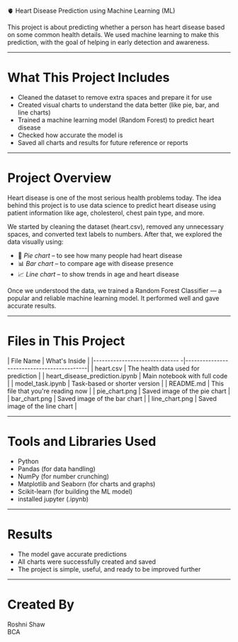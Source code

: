 🫀 Heart Disease Prediction using Machine Learning (ML)

This project is about predicting whether a person has heart disease based on some common health details. We used machine learning to make this prediction, with the goal of helping in early detection and awareness.

---

#  What This Project Includes

- Cleaned the dataset to remove extra spaces and prepare it for use
- Created visual charts to understand the data better (like pie, bar, and line charts)
- Trained a machine learning model (Random Forest) to predict heart disease
- Checked how accurate the model is
- Saved all charts and results for future reference or reports

---

#  Project Overview

Heart disease is one of the most serious health problems today. The idea behind this project is to use data science to predict heart disease using patient information like age, cholesterol, chest pain type, and more. 

We started by cleaning the dataset (heart.csv), removed any unnecessary spaces, and converted text labels to numbers. After that, we explored the data visually using:

- 🔴 *Pie chart* – to see how many people had heart disease
- 📊 *Bar chart* – to compare age with disease presence
- 📈 *Line chart* – to show trends in age and heart disease

Once we understood the data, we trained a Random Forest Classifier — a popular and reliable machine learning model. It performed well and gave accurate results.

---

# Files in This Project

| File Name                      | What's Inside                             |
|------------------------------ -|-------------------------------------------|
| heart.csv                      | The health data used for prediction       |
| heart_disease_prediction.ipynb | Main notebook with full code              |
| model_task.ipynb               | Task-based or shorter version             |
| README.md                      | This file that you're reading now         |
| pie_chart.png                  | Saved image of the pie chart              |
| bar_chart.png                  | Saved image of the bar chart              |
| line_chart.png                 | Saved image of the line chart             |

---

#  Tools and Libraries Used

- Python 
- Pandas (for data handling)
- NumPy (for number crunching)
- Matplotlib and Seaborn (for charts and graphs)
- Scikit-learn (for building the ML model)
- installed jupyter (.ipynb) 

---

#  Results

- The model gave accurate predictions
- All charts were successfully created and saved
- The project is simple, useful, and ready to be improved further

---


#  Created By

Roshni Shaw  
   BCA
